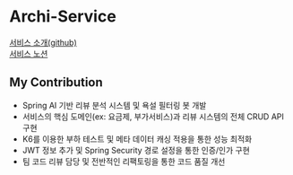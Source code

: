 # Archi-Service
[서비스 소개(github)](https://github.com/eureka-project-4)<br>
[서비스 노션](https://aged-brook-524.notion.site/4-27112d16872f815bbd17dde0b2fb924c?pvs=74)
## My Contribution
* Spring AI 기반 리뷰 분석 시스템 및 욕설 필터링 봇 개발
* 서비스의 핵심 도메인(ex: 요금제, 부가서비스)과 리뷰 시스템의 전체 CRUD API 구현
* K6를 이용한 부하 테스트 및 메타 데이터 캐싱 적용을 통한 성능 최적화
* JWT 정보 추가 및 Spring Security 경로 설정을 통한 인증/인가 구현
* 팀 코드 리뷰 담당 및 전반적인 리팩토링을 통한 코드 품질 개선
